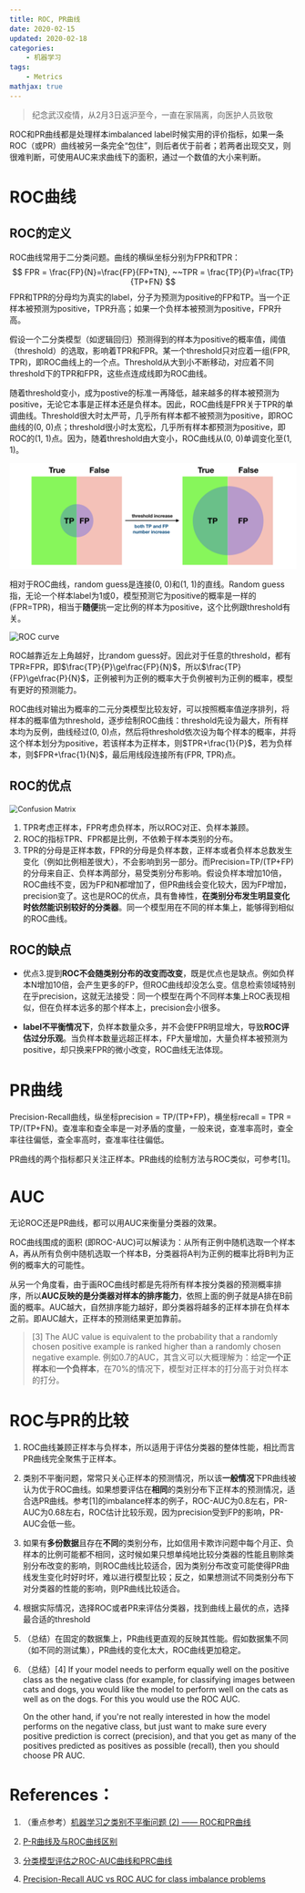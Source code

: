 ```yaml
---
title: ROC, PR曲线
date: 2020-02-15
updated: 2020-02-18
categories:
    - 机器学习
tags:
    - Metrics
mathjax: true
---
```


> 纪念武汉疫情，从2月3日返沪至今，一直在家隔离，向医护人员致敬

ROC和PR曲线都是处理样本imbalanced label时候实用的评价指标，如果一条ROC（或PR）曲线被另一条完全“包住”，则后者优于前者；若两者出现交叉，则很难判断，可使用AUC来求曲线下的面积，通过一个数值的大小来判断。

# ROC曲线

## ROC的定义

ROC曲线常用于二分类问题。曲线的横纵坐标分别为FPR和TPR：
$$
FPR = \frac{FP}{N}=\frac{FP}{FP+TN}, ~~TPR = \frac{TP}{P}=\frac{TP}{TP+FN}
$$
FPR和TPR的分母均为真实的label，分子为预测为positive的FP和TP。当一个正样本被预测为positive，TPR升高；如果一个负样本被预测为positive，FPR升高。

假设一个二分类模型（如逻辑回归）预测得到的样本为positive的概率值，阈值（threshold）的选取，影响着TPR和FPR。某一个threshold只对应着一组(FPR, TPR)，即ROC曲线上的一个点。Threshold从大到小不断移动，对应着不同threshold下的TPR和FPR，这些点连成线即为ROC曲线。

随着threshold变小，成为postive的标准一再降低，越来越多的样本被预测为positive，无论它本事是正样本还是负样本。因此，ROC曲线是FPR关于TPR的单调曲线。Threshold很大时太严苛，几乎所有样本都不被预测为positive，即ROC曲线的(0, 0)点；threshold很小时太宽松，几乎所有样本都预测为positive，即ROC的(1, 1)点。因为，随着threshold由大变小，ROC曲线从(0, 0)单调变化至(1, 1)。

![TPR_FPR](ROC_PR/ROCcurve.png)

相对于ROC曲线，random guess是连接(0, 0)和(1, 1)的直线。Random guess指，无论一个样本label为1或0，模型预测它为positive的概率是一样的(FPR=TPR)，相当于**随便**挑一定比例的样本为positive，这个比例跟threshold有关。

![ROC curve](https://pic1.zhimg.com/80/v2-7a45780df4c9930f04d8541b98f70d54_hd.jpg)

ROC越靠近左上角越好，比random guess好。因此对于任意的threshold，都有TPR$\ge$FPR，即$\frac{TP}{P}\ge\frac{FP}{N}$，所以$\frac{TP}{FP}\ge\frac{P}{N}$，正例被判为正例的概率大于负例被判为正例的概率，模型有更好的预测能力。

ROC曲线对输出为概率的二元分类模型比较友好，可以按照概率值逆序排列，将样本的概率值为threshold，逐步绘制ROC曲线：threshold先设为最大，所有样本均为反例，曲线经过(0, 0)点，然后将threshold依次设为每个样本的概率，并将这个样本划分为positive，若该样本为正样本，则$TPR+\frac{1}{P}$，若为负样本，则$FPR+\frac{1}{N}$，最后用线段连接所有(FPR, TPR)点。

## ROC的优点

<img src="https://pic2.zhimg.com/80/v2-5b2e1966e5a1c06f050ad5954de9a1f5_hd.jpg" alt="Confusion Matrix" style="zoom:90%;" />

1. TPR考虑正样本，FPR考虑负样本，所以ROC对正、负样本兼顾。
2. ROC的指标TPR、FPR都是比例，不依赖于样本类别的分布。
3. TPR的分母是正样本数，FPR的分母是负样本数，正样本或者负样本总数发生变化（例如比例相差很大），不会影响到另一部分。而Precision=TP/(TP+FP)的分母来自正、负样本两部分，易受类别分布影响。假设负样本增加10倍，ROC曲线不变，因为FP和N都增加了，但PR曲线会变化较大，因为FP增加，precision变了。这也是ROC的优点，具有鲁棒性，**在类别分布发生明显变化时依然能识别较好的分类器**。同一个模型用在不同的样本集上，能够得到相似的ROC曲线。

## ROC的缺点

- 优点3.提到**ROC不会随类别分布的改变而改变**，既是优点也是缺点。例如负样本N增加10倍，会产生更多的FP，但ROC曲线却没怎么变。信息检索领域特别在乎precision，这就无法接受：同一个模型在两个不同样本集上ROC表现相似，但在负样本远多的那个样本上，precision会小很多。

- **label不平衡情况下**，负样本数量众多，并不会使FPR明显增大，导致**ROC评估过分乐观**。当负样本数量远超正样本，FP大量增加，大量负样本被预测为positive，却只换来FPR的微小改变，ROC曲线无法体现。

# PR曲线

Precision-Recall曲线，纵坐标precision = TP/(TP+FP)，横坐标recall = TPR = TP/(TP+FN)。查准率和查全率是一对矛盾的度量，一般来说，查准率高时，查全率往往偏低，查全率高时，查准率往往偏低。

PR曲线的两个指标都只关注正样本。PR曲线的绘制方法与ROC类似，可参考[1]。

# AUC

无论ROC还是PR曲线，都可以用AUC来衡量分类器的效果。

ROC曲线围成的面积 (即ROC-AUC)可以解读为：从所有正例中随机选取一个样本A，再从所有负例中随机选取一个样本B，分类器将A判为正例的概率比将B判为正例的概率大的可能性。

从另一个角度看，由于画ROC曲线时都是先将所有样本按分类器的预测概率排序，所以**AUC反映的是分类器对样本的排序能力**，依照上面的例子就是A排在B前面的概率。AUC越大，自然排序能力越好，即分类器将越多的正样本排在负样本之前。即AUC越大，正样本的预测结果更加靠前。

> [3] The AUC value is equivalent to the probability that a randomly chosen positive example is ranked higher than a randomly chosen negative example. 例如0.7的AUC，其含义可以大概理解为：给定**一个正样本**和**一个负样本**，在70%的情况下，模型对正样本的打分高于对负样本的打分。

# ROC与PR的比较

1. ROC曲线兼顾正样本与负样本，所以适用于评估分类器的整体性能，相比而言PR曲线完全聚焦于正样本。

2. 类别不平衡问题，常常只关心正样本的预测情况，所以该**一般情况**下PR曲线被认为优于ROC曲线。如果想要评估在**相同**的类别分布下正样本的预测情况，适合选PR曲线。参考[1]的imbalance样本的例子，ROC-AUC为0.8左右，PR-AUC为0.68左右，ROC估计比较乐观，因为precision受到FP的影响，PR-AUC会低一些。

3. 如果有**多份数据**且存在**不同**的类别分布，比如信用卡欺诈问题中每个月正、负样本的比例可能都不相同，这时候如果只想单纯地比较分类器的性能且剔除类别分布改变的影响，则ROC曲线比较适合，因为类别分布改变可能使得PR曲线发生变化时好时坏，难以进行模型比较；反之，如果想测试不同类别分布下对分类器的性能的影响，则PR曲线比较适合。

4. 根据实际情况，选择ROC或者PR来评估分类器，找到曲线上最优的点，选择最合适的threshold

5. （总结）在固定的数据集上，PR曲线更直观的反映其性能。假如数据集不同（如不同的测试集），PR曲线的变化太大，ROC曲线更加稳定。

6. （总结）[4] If your model needs to perform equally well on the positive class as the negative class (for example, for classifying images between cats and dogs, you would like the model to perform well on the cats as well as on the dogs. For this you would use the ROC AUC.

   On the other hand, if you're not really interested in how the model performs on the negative class, but just want to make sure every positive prediction is correct (precision), and that you get as many of the positives predicted as positives as possible (recall), then you should choose PR AUC.

# References：

1. （重点参考）[机器学习之类别不平衡问题 (2) —— ROC和PR曲线](https://zhuanlan.zhihu.com/p/34655990)
2. [P-R曲线及与ROC曲线区别](https://www.cnblogs.com/gczr/p/10137063.html)

3. [分类模型评估之ROC-AUC曲线和PRC曲线](https://blog.csdn.net/pipisorry/article/details/51788927)
4. [Precision-Recall AUC vs ROC AUC for class imbalance problems](https://www.kaggle.com/general/7517)